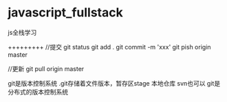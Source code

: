 # javascript_fullstack
js全栈学习

+++++++++
//提交
git status
git add .
git commit -m 'xxx'
git pish origin master

//更新
git pull origin master


git是版本控制系统
.git存储着文件版本，暂存区stage 本地仓库
svn也可以
git是分布式的版本控制系统

